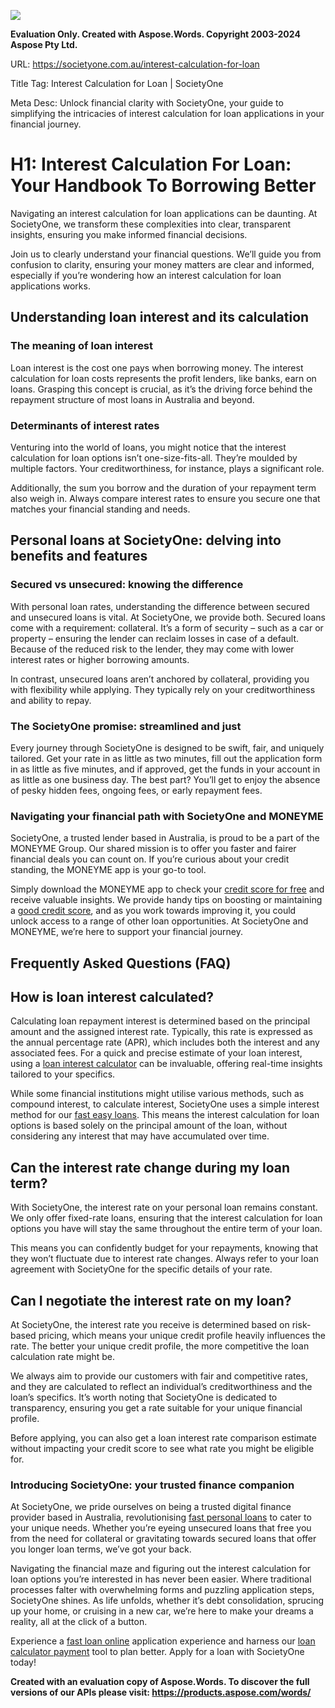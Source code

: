 ﻿![](AT_SEO%20Content_SocietyOne_Interest%20Calculation%20For%20Loan.001.png)

**Evaluation Only. Created with Aspose.Words. Copyright 2003-2024 Aspose Pty Ltd.**

URL: 		<https://societyone.com.au/interest-calculation-for-loan>

Title Tag: 	Interest Calculation for Loan | SocietyOne

Meta Desc: 	Unlock financial clarity with SocietyOne, your guide to simplifying the intricacies of interest calculation for loan applications in your financial journey.

# H1: Interest Calculation For Loan: Your Handbook To Borrowing Better

Navigating an interest calculation for loan applications can be daunting. At SocietyOne, we transform these complexities into clear, transparent insights, ensuring you make informed financial decisions. 

Join us to clearly understand your financial questions. We’ll guide you from confusion to clarity, ensuring your money matters are clear and informed, especially if you’re wondering how an interest calculation for loan applications works.

## Understanding loan interest and its calculation

### The meaning of loan interest

Loan interest is the cost one pays when borrowing money. The interest calculation for loan costs represents the profit lenders, like banks, earn on loans. Grasping this concept is crucial, as it’s the driving force behind the repayment structure of most loans in Australia and beyond.

### Determinants of interest rates

Venturing into the world of loans, you might notice that the interest calculation for loan options isn’t one-size-fits-all. They’re moulded by multiple factors. Your creditworthiness, for instance, plays a significant role. 

Additionally, the sum you borrow and the duration of your repayment term also weigh in. Always compare interest rates to ensure you secure one that matches your financial standing and needs.

## Personal loans at SocietyOne: delving into benefits and features

### Secured vs unsecured: knowing the difference

With personal loan rates, understanding the difference between secured and unsecured loans is vital. At SocietyOne, we provide both. Secured loans come with a requirement: collateral. It’s a form of security – such as a car or property – ensuring the lender can reclaim losses in case of a default. Because of the reduced risk to the lender, they may come with lower interest rates or higher borrowing amounts. 

In contrast, unsecured loans aren’t anchored by collateral, providing you with flexibility while applying. They typically rely on your creditworthiness and ability to repay. 

### The SocietyOne promise: streamlined and just

Every journey through SocietyOne is designed to be swift, fair, and uniquely tailored. Get your rate in as little as two minutes, fill out the application form in as little as five minutes, and if approved, get the funds in your account in as little as one business day. The best part? You’ll get to enjoy the absence of pesky hidden fees, ongoing fees, or early repayment fees. 

### Navigating your financial path with SocietyOne and MONEYME

SocietyOne, a trusted lender based in Australia, is proud to be a part of the MONEYME Group. Our shared mission is to offer you faster and fairer financial deals you can count on. If you’re curious about your credit standing, the MONEYME app is your go-to tool. 

Simply download the MONEYME app to check your [credit score for free](https://societyone.com.au/credit-score-for-free) and receive valuable insights. We provide handy tips on boosting or maintaining a [good credit score](https://societyone.com.au/good-credit-score), and as you work towards improving it, you could unlock access to a range of other loan opportunities. At SocietyOne and MONEYME, we’re here to support your financial journey.

## Frequently Asked Questions (FAQ)

## How is loan interest calculated?

Calculating loan repayment interest is determined based on the principal amount and the assigned interest rate. Typically, this rate is expressed as the annual percentage rate (APR), which includes both the interest and any associated fees. For a quick and precise estimate of your loan interest, using a [loan interest calculator](https://societyone.com.au/loan-interest-calculator) can be invaluable, offering real-time insights tailored to your specifics.

While some financial institutions might utilise various methods, such as compound interest, to calculate interest, SocietyOne uses a simple interest method for our [fast easy loans](https://societyone.com.au/fast-easy-loans). This means the interest calculation for loan options is based solely on the principal amount of the loan, without considering any interest that may have accumulated over time.

## Can the interest rate change during my loan term?

With SocietyOne, the interest rate on your personal loan remains constant. We only offer fixed-rate loans, ensuring that the interest calculation for loan options you have will stay the same throughout the entire term of your loan. 

This means you can confidently budget for your repayments, knowing that they won’t fluctuate due to interest rate changes. Always refer to your loan agreement with SocietyOne for the specific details of your rate.

## Can I negotiate the interest rate on my loan?

At SocietyOne, the interest rate you receive is determined based on risk-based pricing, which means your unique credit profile heavily influences the rate. The better your unique credit profile, the more competitive the loan calculation rate might be. 

We always aim to provide our customers with fair and competitive rates, and they are calculated to reflect an individual’s creditworthiness and the loan’s specifics. It’s worth noting that SocietyOne is dedicated to transparency, ensuring you get a rate suitable for your unique financial profile. 

Before applying, you can also get a loan interest rate comparison estimate without impacting your credit score to see what rate you might be eligible for.
###
### Introducing SocietyOne: your trusted finance companion

At SocietyOne, we pride ourselves on being a trusted digital finance provider based in Australia, revolutionising [fast personal loans](https://societyone.com.au/fast-personal-loans) to cater to your unique needs. Whether you’re eyeing unsecured loans that free you from the need for collateral or gravitating towards secured loans that offer you longer loan terms, we’ve got your back. 

Navigating the financial maze and figuring out the interest calculation for loan options you’re interested in has never been easier. Where traditional processes falter with overwhelming forms and puzzling application steps, SocietyOne shines. As life unfolds, whether it’s debt consolidation, sprucing up your home, or cruising in a new car, we’re here to make your dreams a reality, all at the click of a button.

Experience a [fast loan online](https://societyone.com.au/fast-loan-online) application experience and harness our [loan calculator payment](https://societyone.com.au/loan-calculator-payment) tool to plan better. Apply for a loan with SocietyOne today!



**Created with an evaluation copy of Aspose.Words. To discover the full versions of our APIs please visit: https://products.aspose.com/words/**
